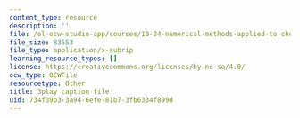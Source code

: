 ```yaml
---
content_type: resource
description: ''
file: /ol-ocw-studio-app/courses/10-34-numerical-methods-applied-to-chemical-engineering-fall-2015/734f39b33a946efe81b73fb6334f899d_4RSQTqPjOLw.srt
file_size: 83553
file_type: application/x-subrip
learning_resource_types: []
license: https://creativecommons.org/licenses/by-nc-sa/4.0/
ocw_type: OCWFile
resourcetype: Other
title: 3play caption file
uid: 734f39b3-3a94-6efe-81b7-3fb6334f899d
---
```

